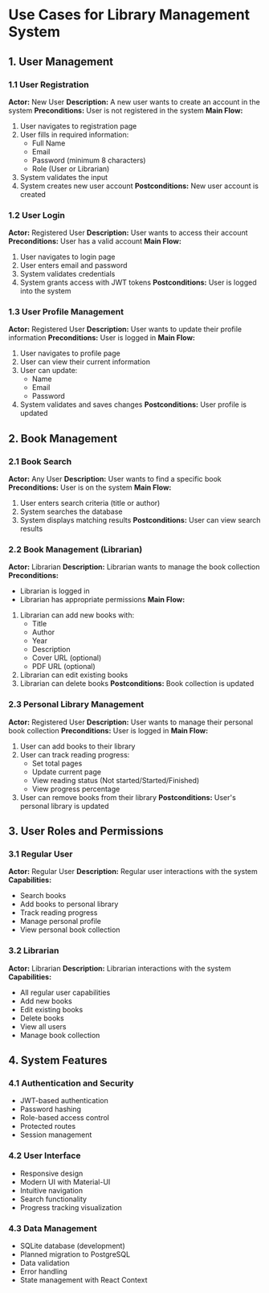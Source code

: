 # Use Cases for Library Management System

## 1. User Management

### 1.1 User Registration

**Actor:** New User
**Description:** A new user wants to create an account in the system
**Preconditions:** User is not registered in the system
**Main Flow:**

1. User navigates to registration page
2. User fills in required information:
   - Full Name
   - Email
   - Password (minimum 8 characters)
   - Role (User or Librarian)
3. System validates the input
4. System creates new user account
   **Postconditions:** New user account is created

### 1.2 User Login

**Actor:** Registered User
**Description:** User wants to access their account
**Preconditions:** User has a valid account
**Main Flow:**

1. User navigates to login page
2. User enters email and password
3. System validates credentials
4. System grants access with JWT tokens
   **Postconditions:** User is logged into the system

### 1.3 User Profile Management

**Actor:** Registered User
**Description:** User wants to update their profile information
**Preconditions:** User is logged in
**Main Flow:**

1. User navigates to profile page
2. User can view their current information
3. User can update:
   - Name
   - Email
   - Password
4. System validates and saves changes
   **Postconditions:** User profile is updated

## 2. Book Management

### 2.1 Book Search

**Actor:** Any User
**Description:** User wants to find a specific book
**Preconditions:** User is on the system
**Main Flow:**

1. User enters search criteria (title or author)
2. System searches the database
3. System displays matching results
   **Postconditions:** User can view search results

### 2.2 Book Management (Librarian)

**Actor:** Librarian
**Description:** Librarian wants to manage the book collection
**Preconditions:**

- Librarian is logged in
- Librarian has appropriate permissions
  **Main Flow:**

1. Librarian can add new books with:
   - Title
   - Author
   - Year
   - Description
   - Cover URL (optional)
   - PDF URL (optional)
2. Librarian can edit existing books
3. Librarian can delete books
   **Postconditions:** Book collection is updated

### 2.3 Personal Library Management

**Actor:** Registered User
**Description:** User wants to manage their personal book collection
**Preconditions:** User is logged in
**Main Flow:**

1. User can add books to their library
2. User can track reading progress:
   - Set total pages
   - Update current page
   - View reading status (Not started/Started/Finished)
   - View progress percentage
3. User can remove books from their library
   **Postconditions:** User's personal library is updated

## 3. User Roles and Permissions

### 3.1 Regular User

**Actor:** Regular User
**Description:** Regular user interactions with the system
**Capabilities:**

- Search books
- Add books to personal library
- Track reading progress
- Manage personal profile
- View personal book collection

### 3.2 Librarian

**Actor:** Librarian
**Description:** Librarian interactions with the system
**Capabilities:**

- All regular user capabilities
- Add new books
- Edit existing books
- Delete books
- View all users
- Manage book collection

## 4. System Features

### 4.1 Authentication and Security

- JWT-based authentication
- Password hashing
- Role-based access control
- Protected routes
- Session management

### 4.2 User Interface

- Responsive design
- Modern UI with Material-UI
- Intuitive navigation
- Search functionality
- Progress tracking visualization

### 4.3 Data Management

- SQLite database (development)
- Planned migration to PostgreSQL
- Data validation
- Error handling
- State management with React Context
